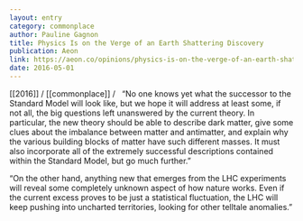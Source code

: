```yaml
---
layout: entry
category: commonplace
author: Pauline Gagnon
title: Physics Is on the Verge of an Earth Shattering Discovery
publication: Aeon
link: https://aeon.co/opinions/physics-is-on-the-verge-of-an-earth-shattering-discovery
date: 2016-05-01
---
```


[[2016]] / [[commonplace]] / 
 
“No one knows yet what the successor to the Standard Model will look like, but we hope it will address at least some, if not all, the big questions left unanswered by the current theory. In particular, the new theory should be able to describe dark matter, give some clues about the imbalance between matter and antimatter, and explain why the various building blocks of matter have such different masses. It must also incorporate all of the extremely successful descriptions contained within the Standard Model, but go much further.”

“On the other hand, anything new that emerges from the LHC experiments will reveal some completely unknown aspect of how nature works. Even if the current excess proves to be just a statistical fluctuation, the LHC will keep pushing into uncharted territories, looking for other telltale anomalies.”